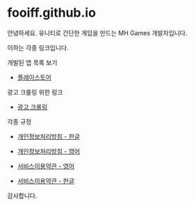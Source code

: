 # fooiff.github.io

안녕하세요. 유니티로 간단한 게임을 만드는 MH Games 개발자입니다.

이하는 각종 링크입니다.

개발된 앱 목록 보기
- [플레이스토어](https://play.google.com/store/apps/dev?id=8290699567799906041)

광고 크롤링 위한 링크
- [광고 크롤링](https://github.com/fooiff/app-ads.txt)



각종 규정

- [개인정보처리방침 - 한글](https://fooiff.github.io/MHCompany.Privacy/)


- [개인정보처리방침 - 영어](https://fooiff.github.io/MHCompany.Privacy_en/)


- [서비스이용약관 - 영어](https://fooiff.github.io/MHCompany.Service_en/)


- [서비스이용약관 - 한글](https://fooiff.github.io/MHCompany.Service/)

감사합니다.
